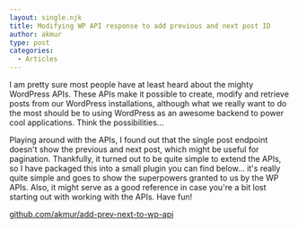 ```yaml
---
layout: single.njk
title: Modifying WP API response to add previous and next post ID
author: akmur
type: post
categories:
  - Articles
---
```


I am pretty sure most people have at least heard about the mighty WordPress APIs. These APIs make it possible to create, modify and retrieve posts from our WordPress installations, although what we really want to do the most should be to using WordPress as an awesome backend to power cool applications. Think the possibilities...

Playing around with the APIs, I found out that the single post endpoint doesn't show the previous and next post, which might be useful for pagination. Thankfully, it turned out to be quite simple to extend the APIs, so I have packaged this into a small plugin you can find below... it's really quite simple and goes to show the superpowers granted to us by the WP APIs. Also, it might serve as a good reference in case you're a bit lost starting out with working with the APIs. Have fun!

[github.com/akmur/add-prev-next-to-wp-api][1]

[1]: https://github.com/akmur/add-prev-next-to-wp-api
